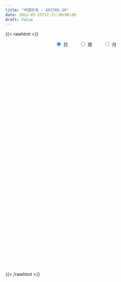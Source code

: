 ```yaml
---
title: "中国中车 - 601766.SH"
date: 2022-05-25T17:31:26+08:00
draft: false
---
```

{{< rawhtml >}}
    <div style="text-align: center">
        <label style="padding: 1rem;"><input style="margin-right: .5rem" type="radio" name="period" value="D" checked onclick="period_change(this)">日</label>
        <label style="padding: 1rem;"><input style="margin-right: .5rem" type="radio" name="period" value="W" onclick="period_change(this)">周</label>
        <label style="padding: 1rem;"><input style="margin-right: .5rem" type="radio" name="period" value="M" onclick="period_change(this)">月</label>
    </div>
    <div id="chart" style="height: 700px;"></div> 
    <script type="text/javascript">
        const D_v = [1127421.1599999999,749318.28,560970.6,626829.35,613263.01,409080.06,381228.2,915297.99,863589.41,519415.04,551406.65,476255.54,434689.54,546316.49,532341.0600000001,517528.49,773241.9399999999,524293.47,400045.47,1187556.53,1011503.52,883617.09,2251037.1400000001,1157835.8600000001,1486402.99,1181432.04,900542.9,758942.76,693517.03,641343.0,617778.97,766884.74,425343.75,602298.04,730275.45,614042.45,458177.13,428890.27,438994.99,378802.43,506034.09,633627.0699999999,448376.59,440906.65,416380.19,1030430.4300000001,973429.63,529672.25,529236.9,1545233.45,1036260.25,882678.9399999999,687825.72,541480.1899999999,666225.25,1382850.4299999999,976350.47,780866.64,665305.22,547296.84,1458061.3300000001,660126.79,859759.4300000001,699183.1899999999,838693.6,928816.76,1016233.75,954658.14,919992.99,558861.38,590931.4300000001,577974.16,1387877.3,2337458.1499999999,3680814.6499999999,2289953.77,3455481.8599999999,4031764.0600000001,2885682.0099999998,2447897.7799999998,1995127.9199999999,1992183.3400000001,1784310.3799999999,2540427.52,2740504.5099999998,2404788.1299999999,1584422.48,1319518.22,1268356.47,1107980.1499999999,941150.74,966392.58,971574.98,993972.4399999999,579466.09,796159.53,506255.87,475998.14,592238.51,799063.86,461636.45,374988.0,422319.87,355503.82,439511.37,333395.44,712074.1800000001,538466.3100000001,402401.97,509404.23,559264.85,513572.29,435937.68,404668.29,612866.54,319897.07,703776.88,606755.04,464745.24,456949.61,551418.36,540762.8,519769.14,357781.61,444592.08,392345.83,396004.2,404366.12,467826.71,1030923.8100000001,544646.0,488355.64,483100.08,466967.16,799554.95,463829.12,976099.6899999999,646084.21,551801.62,856838.0600000001,556832.64,614226.67,683838.86,717784.4300000001,560097.47,393752.26,445333.31,608870.4399999999,561979.5699999999,735194.0,645732.17,468146.62,953485.63,508185.62,437650.61,478274.9,318871.69,449518.14,528476.74,470306.52,924752.72,1358494.48,787677.4,514426.74,506839.61,528286.53,898898.9,508831.12,1015820.76,873826.9,909075.15,661388.22,474723.69,894307.8199999999,465748.44,529127.79,479184.2,627777.21,518444.54,519727.06,625517.6,500179.84,511191.61,379878.44,353399.05,449921.96,573827.77,439899.2,490961.95,504491.3,918042.53,511069.31,436976.83,307849.03,233609.24,387479.05,464630.47,631939.51,658431.58,792635.86,430803.55,502659.91,332400.56,903084.58,666167.61,510377.87,723607.4,413307.85,942506.8,446335.39,378246.45,354396.9,331789.32,238249.86,340509.36,372315.81,314283.24,537319.35,439974.92,606184.65,522909.91,425039.9,820385.6899999999,360999.29,397395.9,295834.34,265984.73,397164.46,479840.89,382148.68,672083.73,664794.41,482236.01,392424.32,425667.6,322960.45,321756.82,207528.52,326962.89,382360.54,245534.76,315623.6,240200.25,195553.2,231346.81,190839.37,305690.26,244790.41,352016.97,256561.42]
const D_histogram = [0.0,-0.0012380627,-0.001327302,-0.0056474102,-0.0117545932,-0.0161588151,-0.017370854,-0.0115203332,-0.0052441435,-0.0027323965,-0.0045690473,-0.0065419885,-0.0060058931,-0.0082511976,-0.0090017827,-0.0087556426,-0.002300058,-0.0009585044,0.0002046884,0.006772309,0.0114089667,0.0077505433,0.0182761559,0.020372013,0.0250753696,0.0243000022,0.0188314937,0.0168682397,0.0115824365,0.0088044169,0.0052476634,-0.0029622961,-0.0080739999,-0.0134335361,-0.0205003112,-0.0263564984,-0.0267536303,-0.0248853997,-0.0253590703,-0.0222529559,-0.0176406235,-0.0110477396,-0.010343259,-0.0083906204,-0.0088404357,-0.0088888575,-0.0024662007,-0.0003724517,0.0013752383,0.0127221572,0.0170748576,0.0093354849,-0.0012589305,-0.0056434457,-0.0071374541,0.0050491963,0.0127668757,0.0135292491,0.0148200031,0.0144834007,0.0217906396,0.0247769652,0.0235975617,0.0222977097,0.0201164344,0.0214844731,0.0166601744,0.0209330972,0.0146818618,0.009148468,0.0068869286,0.0042262743,0.0097416023,0.0219846819,0.0543452683,0.0617569673,0.0804434923,0.0935467548,0.1054413131,0.0876346525,0.0787489795,0.066168476,0.0562480402,0.0503012582,0.0349168226,0.0111530606,-0.0153660322,-0.0377196794,-0.051099307,-0.0631417583,-0.0639982457,-0.0595673542,-0.065320654,-0.0757303779,-0.0774913555,-0.0793061245,-0.0770496611,-0.0677168675,-0.0600272569,-0.0606537925,-0.0599398747,-0.0557338898,-0.0519853073,-0.0447723778,-0.0375786611,-0.0319647969,-0.0320298239,-0.0279197391,-0.0219827743,-0.0183527621,-0.0188698712,-0.0225543763,-0.0184069404,-0.0127169411,-0.0107966241,-0.0100387762,0.0008226142,0.0072346362,0.0156106754,0.0164467605,0.0150283406,0.0160660037,0.0179139017,0.0194937634,0.0195020226,0.0191185265,0.0165514843,0.0159035653,0.0164562331,0.0234385164,0.0238204879,0.0199911966,0.0130393645,0.0070177981,0.0120897958,0.0148871141,0.0199071965,0.0234592242,0.0213841957,0.0241385713,0.024615105,0.0229446715,0.0186874786,0.0168185913,0.009486342,0.0048361002,0.0040141696,0.0017966283,-0.0005453258,0.0022641657,0.0011301018,-0.0011424792,-0.0103886906,-0.0152011626,-0.0169477283,-0.015366105,-0.0149372092,-0.0113901995,-0.0073251491,-0.005046332,0.0023867174,0.0094643639,0.0140121278,0.0128748127,0.0094808291,0.0054668955,-0.0044812435,-0.0099589964,-0.0072195333,-0.002647714,0.0002862564,-0.0030662142,-0.0063471139,-0.0189693473,-0.0239781017,-0.0309175998,-0.03544212,-0.0260096602,-0.0159225392,-0.007832112,0.0011532701,0.0044823458,0.0015287198,-0.0001060191,0.0010863622,-0.0011196681,0.0016823818,0.0036436168,-0.0007768599,-0.003220181,-0.0113087799,-0.0148278171,-0.0171790022,-0.0141685563,-0.0117521233,-0.0066170109,-0.0076901122,-0.0119424437,-0.0217663816,-0.0338797206,-0.0371431425,-0.0352420536,-0.0365050503,-0.0517271798,-0.0498938687,-0.0424583378,-0.0318044558,-0.0253629687,-0.0103544157,-0.0003120147,0.0073683236,0.0086815204,0.0097443492,0.008019621,0.0135543139,0.0182126273,0.0213977596,0.028549204,0.0320031063,0.0379908731,0.0317646302,0.0321767605,0.0175094536,0.0100740404,0.0037091941,-0.0022976166,-0.0039308338,-0.0071954289,-0.0132095345,-0.0116671306,-0.0207589559,-0.0328013044,-0.0325852337,-0.0290901183,-0.0179130889,-0.010124395,-0.0112264313,-0.0088831742,-0.0044830647,0.0009857966,0.0055592442,0.0125099286,0.0154523269,0.0163311213,0.0164713757,0.0173801869,0.02059799,0.0231328652,0.0180341445,0.0160351334]
const D_fast = [0.0,-0.0015475783,-0.0019686431,-0.0077006039,-0.0167464352,-0.0251903608,-0.0307451132,-0.0277746758,-0.0228095219,-0.0209808741,-0.0239597867,-0.027568225,-0.0285336029,-0.0328417068,-0.0358427375,-0.0377855081,-0.031904938,-0.0308030106,-0.0295886456,-0.0213279478,-0.0138390484,-0.015559836,-0.0004651844,0.0067236759,0.0176958749,0.0229955081,0.022234873,0.0244886789,0.0220984849,0.0215215695,0.0192767319,0.0103261983,0.0031959946,-0.0055219257,-0.0177137786,-0.0301590904,-0.0372446299,-0.0415977491,-0.0484111873,-0.0508683119,-0.0506661354,-0.0468351864,-0.0487165205,-0.048861537,-0.0515214612,-0.0537920975,-0.0479859908,-0.0459853547,-0.0438938551,-0.0293663969,-0.0207449822,-0.0261504837,-0.0370596317,-0.0428550083,-0.0461333802,-0.0326844308,-0.0217750324,-0.0176303468,-0.0126345919,-0.0093503442,0.0034045547,0.0125851215,0.0173051084,0.0215796838,0.0244275171,0.0311666741,0.030507419,0.0400136161,0.0374328461,0.0341865694,0.0336467621,0.0320426764,0.039993405,0.057732655,0.1036795585,0.1265304993,0.1653278974,0.2018178486,0.2400727352,0.2441747377,0.2549763096,0.2589379251,0.2630794993,0.2697080318,0.2630528019,0.242077305,0.2117167042,0.1799331372,0.1537786828,0.125950792,0.1090947431,0.0986337961,0.0765503328,0.0472080145,0.0260741979,0.0044328978,-0.0125730541,-0.0201694773,-0.027486681,-0.0432766647,-0.0575477156,-0.0672752031,-0.0765229475,-0.0805031125,-0.0827040609,-0.0850813959,-0.093153879,-0.0960237289,-0.0955824577,-0.096540636,-0.1017752129,-0.111098312,-0.1115526112,-0.1090418472,-0.1098206863,-0.1115725324,-0.1005054884,-0.0922848074,-0.0800060993,-0.0750583241,-0.0727196589,-0.0676654949,-0.0613391214,-0.0548858189,-0.050002054,-0.0456059186,-0.0440350897,-0.0407071173,-0.0360403912,-0.0231984788,-0.0168613853,-0.0156928775,-0.0193848684,-0.0236519854,-0.0155575387,-0.0090384418,0.0009584396,0.0103752734,0.0136462939,0.0224353123,0.0290656223,0.0331313566,0.0335460333,0.0358817939,0.03092113,0.0274799133,0.027661525,0.0258931408,0.0234148553,0.0267903882,0.0259388498,0.023380649,0.0115372649,0.0029245023,-0.0030589955,-0.0053188984,-0.008624305,-0.0079248451,-0.005691082,-0.0046738479,0.0033558808,0.0127996184,0.0208504142,0.0229318023,0.0219080259,0.0192608162,0.0081923663,0.0002248643,0.0011594441,0.0050693348,0.0080748694,0.0039558452,-0.0009118329,-0.0182764032,-0.029279683,-0.043948581,-0.0573336312,-0.0544035865,-0.0482971003,-0.0421647011,-0.0328910015,-0.0284413394,-0.0310127854,-0.032674029,-0.0312100572,-0.0336960045,-0.0304733592,-0.0276012199,-0.0322159117,-0.0354642781,-0.0463800719,-0.0536060634,-0.060251999,-0.0607836922,-0.0613052901,-0.0578244304,-0.0608200597,-0.0680580021,-0.0833235354,-0.1039068046,-0.1164560121,-0.1233654366,-0.1337546959,-0.1619086204,-0.1725487764,-0.17572783,-0.1730250619,-0.172924317,-0.1605043679,-0.1505399706,-0.1410175514,-0.1375339745,-0.1340350584,-0.1337548813,-0.12483161,-0.1156201398,-0.1070855675,-0.0927968221,-0.0813421432,-0.0658566582,-0.0641417436,-0.0556854231,-0.0659753666,-0.0708922697,-0.0763298175,-0.0829110323,-0.085526958,-0.0905904103,-0.0999068995,-0.1012812783,-0.1155628425,-0.1358055172,-0.1437357549,-0.1475131691,-0.1408144118,-0.1355568167,-0.1394654608,-0.1393429972,-0.136063654,-0.1303483435,-0.1243850848,-0.1143069183,-0.1075014383,-0.1025398635,-0.0982817652,-0.0930279073,-0.0846606066,-0.0763425151,-0.0769326997,-0.0749229275]
const D_slow = [0.0,-0.0003095157,-0.0006413412,-0.0020531937,-0.004991842,-0.0090315458,-0.0133742593,-0.0162543426,-0.0175653784,-0.0182484776,-0.0193907394,-0.0210262365,-0.0225277098,-0.0245905092,-0.0268409549,-0.0290298655,-0.02960488,-0.0298445061,-0.029793334,-0.0281002568,-0.0252480151,-0.0233103793,-0.0187413403,-0.0136483371,-0.0073794947,-0.0013044941,0.0034033793,0.0076204392,0.0105160484,0.0127171526,0.0140290684,0.0132884944,0.0112699945,0.0079116104,0.0027865326,-0.003802592,-0.0104909996,-0.0167123495,-0.023052117,-0.028615356,-0.0330255119,-0.0357874468,-0.0383732615,-0.0404709166,-0.0426810255,-0.0449032399,-0.0455197901,-0.045612903,-0.0452690934,-0.0420885541,-0.0378198397,-0.0354859685,-0.0358007012,-0.0372115626,-0.0389959261,-0.037733627,-0.0345419081,-0.0311595959,-0.0274545951,-0.0238337449,-0.018386085,-0.0121918437,-0.0062924533,-0.0007180259,0.0043110827,0.009682201,0.0138472446,0.0190805189,0.0227509844,0.0250381014,0.0267598335,0.0278164021,0.0302518027,0.0357479731,0.0493342902,0.064773532,0.0848844051,0.1082710938,0.1346314221,0.1565400852,0.1762273301,0.1927694491,0.2068314591,0.2194067737,0.2281359793,0.2309242445,0.2270827364,0.2176528166,0.2048779898,0.1890925503,0.1730929888,0.1582011503,0.1418709868,0.1229383923,0.1035655534,0.0837390223,0.064476607,0.0475473902,0.0325405759,0.0173771278,0.0023921591,-0.0115413133,-0.0245376402,-0.0357307346,-0.0451253999,-0.0531165991,-0.0611240551,-0.0681039898,-0.0735996834,-0.0781878739,-0.0829053417,-0.0885439358,-0.0931456709,-0.0963249061,-0.0990240622,-0.1015337562,-0.1013281027,-0.0995194436,-0.0956167747,-0.0915050846,-0.0877479995,-0.0837314985,-0.0792530231,-0.0743795823,-0.0695040766,-0.064724445,-0.060586574,-0.0566106826,-0.0524966243,-0.0466369952,-0.0406818733,-0.0356840741,-0.032424233,-0.0306697834,-0.0276473345,-0.023925556,-0.0189487568,-0.0130839508,-0.0077379019,-0.001703259,0.0044505172,0.0101866851,0.0148585547,0.0190632026,0.0214347881,0.0226438131,0.0236473555,0.0240965126,0.0239601811,0.0245262225,0.024808748,0.0245231282,0.0219259555,0.0181256649,0.0138887328,0.0100472066,0.0063129043,0.0034653544,0.0016340671,0.0003724841,0.0009691635,0.0033352544,0.0068382864,0.0100569896,0.0124271968,0.0137939207,0.0126736098,0.0101838607,0.0083789774,0.0077170489,0.007788613,0.0070220594,0.005435281,0.0006929441,-0.0053015813,-0.0130309812,-0.0218915112,-0.0283939263,-0.0323745611,-0.0343325891,-0.0340442716,-0.0329236851,-0.0325415052,-0.0325680099,-0.0322964194,-0.0325763364,-0.032155741,-0.0312448368,-0.0314390518,-0.032244097,-0.035071292,-0.0387782463,-0.0430729968,-0.0466151359,-0.0495531667,-0.0512074195,-0.0531299475,-0.0561155584,-0.0615571538,-0.070027084,-0.0793128696,-0.088123383,-0.0972496456,-0.1101814405,-0.1226549077,-0.1332694922,-0.1412206061,-0.1475613483,-0.1501499522,-0.1502279559,-0.148385875,-0.1462154949,-0.1437794076,-0.1417745023,-0.1383859239,-0.1338327671,-0.1284833272,-0.1213460261,-0.1133452496,-0.1038475313,-0.0959063737,-0.0878621836,-0.0834848202,-0.0809663101,-0.0800390116,-0.0806134157,-0.0815961242,-0.0833949814,-0.086697365,-0.0896141477,-0.0948038866,-0.1030042127,-0.1111505212,-0.1184230508,-0.122901323,-0.1254324217,-0.1282390295,-0.1304598231,-0.1315805893,-0.1313341401,-0.1299443291,-0.1268168469,-0.1229537652,-0.1188709848,-0.1147531409,-0.1104080942,-0.1052585967,-0.0994753804,-0.0949668442,-0.0909580609]
const D_data = [['2021-05-14', 5.9721, 6.0109, 5.943, 6.0304],['2021-05-17', 5.9818, 5.9915, 5.9721, 6.108],['2021-05-18', 6.0012, 6.0012, 5.9527, 6.0498],['2021-05-19', 6.0012, 5.9332, 5.9138, 6.0206],['2021-05-20', 5.9041, 5.875, 5.8361, 5.9138],['2021-05-21', 5.8653, 5.8556, 5.8458, 5.9332],['2021-05-24', 5.8458, 5.8653, 5.8361, 5.875],['2021-05-25', 5.8556, 5.9527, 5.8264, 5.9721],['2021-05-26', 5.9332, 5.9818, 5.9235, 6.0595],['2021-05-27', 5.9721, 5.9527, 5.9332, 5.9818],['2021-05-28', 5.9527, 5.8944, 5.8847, 5.9721],['2021-05-31', 5.8847, 5.875, 5.8458, 5.8944],['2021-06-01', 5.8847, 5.8944, 5.8556, 5.9138],['2021-06-02', 5.9041, 5.8458, 5.8361, 5.9138],['2021-06-03', 5.8458, 5.8458, 5.8361, 5.9138],['2021-06-04', 5.8361, 5.8458, 5.8167, 5.8847],['2021-06-07', 5.8556, 5.9332, 5.8458, 5.9721],['2021-06-08', 5.9527, 5.8847, 5.875, 5.9527],['2021-06-09', 5.8847, 5.8847, 5.8556, 5.9138],['2021-06-10', 5.9332, 5.9721, 5.9332, 6.0401],['2021-06-11', 5.9527, 5.9818, 5.9332, 6.0109],['2021-06-15', 5.9818, 5.8847, 5.8458, 6.0109],['2021-06-16', 5.9041, 6.0886, 5.875, 6.1663],['2021-06-17', 6.0886, 6.0304, 6.0012, 6.1275],['2021-06-18', 6.0304, 6.0983, 6.0012, 6.0983],['2021-06-21', 6.0595, 6.0595, 6.0401, 6.1954],['2021-06-22', 6.0789, 6.0012, 5.9818, 6.1275],['2021-06-23', 6.0109, 6.0401, 5.9527, 6.0498],['2021-06-24', 6.0304, 5.9915, 5.9818, 6.0983],['2021-06-25', 5.9915, 6.0109, 5.9624, 6.0304],['2021-06-28', 6.0012, 5.9915, 5.9721, 6.0595],['2021-06-29', 5.9915, 5.9041, 5.8944, 6.0109],['2021-06-30', 5.8944, 5.9041, 5.875, 5.9332],['2021-07-01', 5.8847, 5.8653, 5.8556, 5.9527],['2021-07-02', 5.8458, 5.7973, 5.7876, 5.8556],['2021-07-05', 5.7973, 5.7585, 5.739, 5.8167],['2021-07-06', 5.7585, 5.7876, 5.7487, 5.7973],['2021-07-07', 5.7682, 5.7973, 5.7585, 5.8264],['2021-07-08', 5.807, 5.7487, 5.7487, 5.8167],['2021-07-09', 5.7293, 5.7779, 5.7293, 5.7876],['2021-07-12', 5.7973, 5.7973, 5.7779, 5.8167],['2021-07-13', 5.7876, 5.8361, 5.7585, 5.8847],['2021-07-14', 5.8167, 5.7682, 5.7682, 5.8264],['2021-07-15', 5.7585, 5.7779, 5.7293, 5.7876],['2021-07-16', 5.7779, 5.739, 5.739, 5.7876],['2021-07-19', 5.7487, 5.7293, 5.5545, 5.7487],['2021-07-20', 5.6711, 5.8167, 5.6225, 5.875],['2021-07-21', 5.8361, 5.7779, 5.7585, 5.8458],['2021-07-22', 5.7779, 5.7779, 5.7487, 5.8458],['2021-07-23', 5.7973, 5.9332, 5.7876, 6.0012],['2021-07-26', 5.943, 5.8944, 5.8264, 5.9721],['2021-07-27', 5.8653, 5.739, 5.7293, 5.9138],['2021-07-28', 5.7196, 5.6516, 5.6419, 5.7487],['2021-07-29', 5.6711, 5.6808, 5.6128, 5.7293],['2021-07-30', 5.6516, 5.6905, 5.5934, 5.7682],['2021-08-02', 5.6711, 5.8847, 5.6128, 5.943],['2021-08-03', 5.8458, 5.8847, 5.8361, 5.9624],['2021-08-04', 5.8653, 5.8264, 5.7973, 5.9041],['2021-08-05', 5.8167, 5.8458, 5.807, 5.9138],['2021-08-06', 5.8847, 5.8361, 5.7973, 5.8944],['2021-08-09', 5.8167, 5.9624, 5.8167, 6.0498],['2021-08-10', 5.9527, 5.9527, 5.9138, 5.9624],['2021-08-11', 5.943, 5.9235, 5.9041, 6.0206],['2021-08-12', 5.9235, 5.9332, 5.8944, 5.9527],['2021-08-13', 5.95, 5.93, 5.88, 5.95],['2021-08-16', 5.94, 5.99, 5.93, 6.07],['2021-08-17', 5.99, 5.92, 5.89, 6.09],['2021-08-18', 5.91, 6.05, 5.87, 6.06],['2021-08-19', 6.03, 5.93, 5.9, 6.04],['2021-08-20', 5.91, 5.92, 5.87, 5.93],['2021-08-23', 5.92, 5.95, 5.91, 5.96],['2021-08-24', 5.95, 5.94, 5.93, 5.99],['2021-08-25', 5.94, 6.06, 5.92, 6.09],['2021-08-26', 6.03, 6.21, 6.03, 6.39],['2021-08-27', 6.2, 6.62, 6.13, 6.8],['2021-08-30', 6.49, 6.47, 6.41, 6.59],['2021-08-31', 6.44, 6.75, 6.36, 6.75],['2021-09-01', 6.69, 6.85, 6.65, 7.13],['2021-09-02', 6.81, 7.0, 6.73, 7.06],['2021-09-03', 6.95, 6.71, 6.71, 7.03],['2021-09-06', 6.73, 6.84, 6.73, 6.97],['2021-09-07', 6.78, 6.82, 6.66, 6.92],['2021-09-08', 6.84, 6.87, 6.78, 6.97],['2021-09-09', 6.87, 6.95, 6.82, 7.04],['2021-09-10', 6.98, 6.84, 6.83, 7.12],['2021-09-13', 6.75, 6.68, 6.62, 6.81],['2021-09-14', 6.68, 6.54, 6.53, 6.74],['2021-09-15', 6.53, 6.47, 6.44, 6.58],['2021-09-16', 6.48, 6.48, 6.43, 6.62],['2021-09-17', 6.49, 6.41, 6.31, 6.51],['2021-09-22', 6.31, 6.49, 6.31, 6.52],['2021-09-23', 6.53, 6.54, 6.48, 6.59],['2021-09-24', 6.54, 6.38, 6.33, 6.57],['2021-09-27', 6.37, 6.24, 6.18, 6.41],['2021-09-28', 6.25, 6.27, 6.23, 6.32],['2021-09-29', 6.26, 6.21, 6.13, 6.26],['2021-09-30', 6.19, 6.21, 6.19, 6.28],['2021-10-08', 6.32, 6.28, 6.24, 6.34],['2021-10-11', 6.28, 6.26, 6.25, 6.35],['2021-10-12', 6.25, 6.13, 6.06, 6.26],['2021-10-13', 6.1, 6.1, 6.05, 6.13],['2021-10-14', 6.11, 6.11, 6.08, 6.16],['2021-10-15', 6.11, 6.08, 6.06, 6.13],['2021-10-18', 6.06, 6.11, 6.05, 6.12],['2021-10-19', 6.1, 6.11, 6.07, 6.13],['2021-10-20', 6.11, 6.09, 6.08, 6.11],['2021-10-21', 6.1, 6.0, 5.98, 6.1],['2021-10-22', 5.98, 6.03, 5.97, 6.09],['2021-10-25', 6.03, 6.05, 5.99, 6.05],['2021-10-26', 6.05, 6.02, 6.01, 6.11],['2021-10-27', 6.02, 5.95, 5.92, 6.02],['2021-10-28', 5.93, 5.87, 5.85, 5.95],['2021-10-29', 5.85, 5.94, 5.85, 5.94],['2021-11-01', 5.91, 5.96, 5.87, 5.98],['2021-11-02', 5.96, 5.91, 5.85, 6.01],['2021-11-03', 5.87, 5.88, 5.86, 5.93],['2021-11-04', 5.89, 6.02, 5.88, 6.03],['2021-11-05', 6.02, 6.0, 5.96, 6.08],['2021-11-08', 6.0, 6.06, 5.97, 6.08],['2021-11-09', 6.06, 5.99, 5.97, 6.07],['2021-11-10', 5.99, 5.96, 5.9, 6.01],['2021-11-11', 5.93, 5.99, 5.93, 6.0],['2021-11-12', 6.03, 6.01, 6.0, 6.08],['2021-11-15', 6.0, 6.02, 5.96, 6.03],['2021-11-16', 6.01, 6.01, 5.99, 6.06],['2021-11-17', 6.0, 6.01, 5.99, 6.04],['2021-11-18', 6.0, 5.98, 5.98, 6.05],['2021-11-19', 5.95, 6.0, 5.94, 6.01],['2021-11-22', 6.0, 6.02, 5.99, 6.04],['2021-11-23', 6.01, 6.13, 6.0, 6.14],['2021-11-24', 6.12, 6.08, 6.06, 6.12],['2021-11-25', 6.07, 6.03, 6.02, 6.08],['2021-11-26', 6.02, 5.97, 5.97, 6.02],['2021-11-29', 5.93, 5.95, 5.9, 5.96],['2021-11-30', 5.96, 6.09, 5.95, 6.09],['2021-12-01', 6.06, 6.09, 6.02, 6.09],['2021-12-02', 6.08, 6.15, 6.06, 6.19],['2021-12-03', 6.13, 6.17, 6.11, 6.19],['2021-12-06', 6.17, 6.12, 6.1, 6.19],['2021-12-07', 6.16, 6.2, 6.12, 6.23],['2021-12-08', 6.2, 6.2, 6.17, 6.23],['2021-12-09', 6.2, 6.19, 6.18, 6.22],['2021-12-10', 6.17, 6.16, 6.12, 6.19],['2021-12-13', 6.17, 6.19, 6.17, 6.28],['2021-12-14', 6.18, 6.11, 6.09, 6.18],['2021-12-15', 6.11, 6.12, 6.09, 6.17],['2021-12-16', 6.12, 6.16, 6.11, 6.18],['2021-12-17', 6.17, 6.14, 6.14, 6.24],['2021-12-20', 6.11, 6.13, 6.1, 6.19],['2021-12-21', 6.13, 6.2, 6.11, 6.24],['2021-12-22', 6.22, 6.16, 6.13, 6.22],['2021-12-23', 6.14, 6.14, 6.1, 6.16],['2021-12-24', 6.14, 6.02, 6.01, 6.16],['2021-12-27', 6.02, 6.03, 6.01, 6.05],['2021-12-28', 6.03, 6.04, 6.02, 6.06],['2021-12-29', 6.03, 6.07, 6.02, 6.08],['2021-12-30', 6.06, 6.05, 6.05, 6.08],['2021-12-31', 6.07, 6.09, 6.06, 6.11],['2022-01-04', 6.1, 6.11, 6.08, 6.14],['2022-01-05', 6.11, 6.1, 6.08, 6.14],['2022-01-06', 6.09, 6.19, 6.08, 6.2],['2022-01-07', 6.18, 6.23, 6.16, 6.28],['2022-01-10', 6.22, 6.24, 6.17, 6.29],['2022-01-11', 6.21, 6.19, 6.17, 6.27],['2022-01-12', 6.19, 6.16, 6.14, 6.21],['2022-01-13', 6.16, 6.14, 6.13, 6.2],['2022-01-14', 6.14, 6.03, 6.02, 6.14],['2022-01-17', 6.03, 6.04, 6.01, 6.06],['2022-01-18', 6.03, 6.13, 6.02, 6.2],['2022-01-19', 6.11, 6.17, 6.1, 6.2],['2022-01-20', 6.16, 6.17, 6.13, 6.22],['2022-01-21', 6.17, 6.09, 6.07, 6.18],['2022-01-24', 6.07, 6.07, 6.03, 6.12],['2022-01-25', 6.05, 5.9, 5.9, 6.06],['2022-01-26', 5.89, 5.93, 5.89, 5.94],['2022-01-27', 5.92, 5.85, 5.82, 5.92],['2022-01-28', 5.86, 5.82, 5.81, 5.89],['2022-02-07', 5.88, 5.98, 5.85, 5.99],['2022-02-08', 5.97, 6.02, 5.95, 6.03],['2022-02-09', 6.0, 6.03, 6.0, 6.06],['2022-02-10', 6.03, 6.08, 6.0, 6.1],['2022-02-11', 6.06, 6.04, 6.03, 6.11],['2022-02-14', 6.0, 5.96, 5.95, 6.05],['2022-02-15', 5.96, 5.96, 5.92, 5.99],['2022-02-16', 5.98, 5.99, 5.97, 6.04],['2022-02-17', 5.99, 5.94, 5.93, 5.99],['2022-02-18', 5.93, 6.0, 5.9, 6.02],['2022-02-21', 5.98, 6.0, 5.94, 6.0],['2022-02-22', 5.97, 5.91, 5.9, 5.97],['2022-02-23', 5.92, 5.91, 5.89, 5.94],['2022-02-24', 5.91, 5.8, 5.75, 5.93],['2022-02-25', 5.82, 5.81, 5.78, 5.85],['2022-02-28', 5.83, 5.79, 5.76, 5.83],['2022-03-01', 5.8, 5.84, 5.79, 5.84],['2022-03-02', 5.83, 5.83, 5.8, 5.84],['2022-03-03', 5.84, 5.87, 5.83, 5.88],['2022-03-04', 5.86, 5.79, 5.77, 5.86],['2022-03-07', 5.78, 5.72, 5.7, 5.81],['2022-03-08', 5.71, 5.59, 5.57, 5.73],['2022-03-09', 5.6, 5.47, 5.28, 5.62],['2022-03-10', 5.52, 5.5, 5.48, 5.55],['2022-03-11', 5.46, 5.52, 5.36, 5.53],['2022-03-14', 5.49, 5.44, 5.44, 5.54],['2022-03-15', 5.42, 5.17, 5.16, 5.43],['2022-03-16', 5.24, 5.29, 5.13, 5.32],['2022-03-17', 5.33, 5.33, 5.3, 5.39],['2022-03-18', 5.32, 5.37, 5.28, 5.38],['2022-03-21', 5.35, 5.32, 5.28, 5.36],['2022-03-22', 5.4, 5.45, 5.4, 5.54],['2022-03-23', 5.41, 5.43, 5.37, 5.44],['2022-03-24', 5.38, 5.43, 5.36, 5.44],['2022-03-25', 5.43, 5.36, 5.32, 5.43],['2022-03-28', 5.3, 5.35, 5.25, 5.36],['2022-03-29', 5.36, 5.3, 5.29, 5.36],['2022-03-30', 5.3, 5.39, 5.3, 5.39],['2022-03-31', 5.39, 5.4, 5.37, 5.41],['2022-04-01', 5.38, 5.4, 5.35, 5.41],['2022-04-06', 5.39, 5.48, 5.37, 5.52],['2022-04-07', 5.45, 5.47, 5.43, 5.52],['2022-04-08', 5.5, 5.54, 5.44, 5.56],['2022-04-11', 5.54, 5.4, 5.4, 5.55],['2022-04-12', 5.37, 5.48, 5.36, 5.49],['2022-04-13', 5.4, 5.26, 5.26, 5.4],['2022-04-14', 5.27, 5.29, 5.27, 5.33],['2022-04-15', 5.27, 5.26, 5.24, 5.31],['2022-04-18', 5.26, 5.22, 5.18, 5.27],['2022-04-19', 5.22, 5.24, 5.21, 5.26],['2022-04-20', 5.25, 5.19, 5.17, 5.27],['2022-04-21', 5.15, 5.11, 5.1, 5.19],['2022-04-22', 5.11, 5.17, 5.07, 5.18],['2022-04-25', 5.13, 4.99, 4.97, 5.18],['2022-04-26', 4.99, 4.86, 4.82, 5.06],['2022-04-27', 4.83, 4.94, 4.79, 4.96],['2022-04-28', 4.93, 4.95, 4.88, 5.01],['2022-04-29', 4.98, 5.05, 4.95, 5.06],['2022-05-05', 5.03, 5.03, 5.02, 5.07],['2022-05-06', 4.98, 4.91, 4.9, 4.98],['2022-05-09', 4.9, 4.93, 4.88, 4.94],['2022-05-10', 4.88, 4.95, 4.86, 4.97],['2022-05-11', 4.95, 4.97, 4.94, 5.03],['2022-05-12', 4.96, 4.97, 4.93, 4.98],['2022-05-13', 4.98, 5.02, 4.96, 5.03],['2022-05-16', 5.04, 4.99, 4.98, 5.07],['2022-05-17', 4.98, 4.97, 4.93, 4.99],['2022-05-18', 4.98, 4.96, 4.95, 5.0],['2022-05-19', 4.91, 4.97, 4.89, 4.97],['2022-05-20', 4.96, 5.01, 4.96, 5.02],['2022-05-23', 5.01, 5.02, 4.99, 5.02],['2022-05-24', 5.01, 4.92, 4.92, 5.02],['2022-05-25', 4.91, 4.94, 4.91, 4.95]]
const W_v = [2848871.4700000002,3489347.3100000005,2039414.21,2107229.3199999998,2702754.0800000001,1630986.6500000001,1653947.48,2033991.1499999999,2060487.6000000001,2563641.8700000001,1592481.3,1286965.01,1512077.71,2828785.3199999998,9322447.459999999,14506905.8800000008,10485170.870000001,7534952.5700000003,12214669.1899999995,10328792.0999999996,8829577.0700000003,5260633.1699999999,6594696.7199999997,9359969.8499999996,7089278.8200000003,8478942.879999999,8699736.459999999,7817615.5700000003,7180425.9799999995,7531257.9199999999,1885320.3400000001,1317680.29,3435905.6800000002,3038963.1899999995,2663856.4799999995,3127143.8500000001,2472506.2399999998,1687970.79,2082670.96,2104239.6299999999,1755320.0900000001,789620.13,1311697.6500000001,1155965.2,1541495.8999999999,1703293.46,1591725.3100000001,1441199.75,2013855.74,1377305.3800000001,1309649.5899999999,1075848.76,981594.05,3079761.4700000002,2984580.1799999997,3116091.7999999998,2791388.6200000001,1706799.4299999999,1302233.4100000001,912032.6900000001,1027264.9299999999,2213224.73,1176323.27,2007825.6100000001,1776083.3,2277205.6299999999,3176580.9100000001,1632867.5999999999,2054225.1099999999,2636457.98,1632731.28,2951744.7800000003,4588546.8899999997,2728488.7299999995,2376836.3200000003,1681588.4199999999,2533137.3000000003,1610910.3599999999,3009855.6399999997,1709259.4200000002,2901057.0699999998,3702195.0100000002,8348693.2400000002,8418603.5099999998,5304211.7599999998,5677138.1699999999,5058041.1100000003,5994442.7400000002,5459412.8999999994,4608949.6200000001,4430573.4199999999,1324969.6699999999,3057226.73,2311141.9499999997,2126604.54,1992110.0599999998,1027374.24,2158537.0899999999,2082760.2799999998,1580152.1300000001,2386927.3300000001,1541713.7699999998,1389829.1899999999,1952715.1699999999,1788569.3499999996,1973228.1700000002,1381817.2000000002,1420770.3500000001,1618192.7599999998,2585798.4399999999,1722881.73,2332533.1699999999,1576386.6600000001,227825.42,939093.21,1055728.6100000001,1154918.3100000001,1291200.23,1544388.8799999999,1841174.75,1473161.7799999998,1833956.95,1124967.03,1520307.48,2379075.1899999999,1669681.2599999998,2927387.2399999998,2797136.6299999999,3551922.3700000001,2666612.9900000002,4475677.6699999999,2666535.8599999999,3557972.1299999999,6248439.3799999999,5435851.1600000001,4911425.6799999997,3370520.6299999999,3652238.2800000003,3222729.4800000004,1843989.9399999999,1650588.73,1592808.0500000003,953958.8800000001,932019.45,1545319.6399999999,1439905.0800000001,1604417.01,2119450.2000000002,2824763.9199999999,2849645.1799999997,1771213.97,3825203.1699999999,9366230.4400000013,4901283.0899999999,3654687.1100000003,2567173.6699999999,3815509.29,4692950.6499999994,3223816.8999999999,1882661.0499999998,2099376.0,2045182.0600000001,1993274.4700000002,1722458.8100000001,645262.46,280436.1,1295050.6600000001,1488693.6799999999,1286703.46,1843512.55,3179930.4699999997,1701144.7999999998,2321441.1699999999,3417968.6400000001,1657583.73,2124268.7000000002,1806851.6599999997,1670611.0700000001,15929558.3300000001,31362809.9099999964,21991008.4499999993,12789008.6099999994,7593647.1400000006,3856377.6100000003,4802223.4900000002,16074986.8499999996,8318033.0999999996,6160176.2400000002,4612724.0,3908019.5300000003,3831532.3999999999,2896078.7400000002,2591355.52,2869223.1899999995,2638415.8500000001,1060813.6499999999,4771814.0200000005,2959461.3000000003,3230937.29,2507131.1200000001,3896640.9300000002,5778893.0800000001,4175777.7300000004,3142580.9500000002,2318907.27,2445324.5899999999,4608002.6600000001,3814470.3500000001,4352669.5999999996,4515824.3399999999,4378563.0199999996,8575055.6899999995,15110779.4799999986,11052553.6699999999,7685065.4499999993,2879118.2999999998,2875853.9299999997,475998.14,2650246.6900000004,2378951.1200000001,2420581.02,2647963.8200000003,2533645.1499999999,1995089.8399999999,3014852.2400000002,3352535.1299999999,3263537.8500000001,2725837.9099999997,3364537.9899999998,2192500.96,3282030.46,3236129.1800000002,3968942.1499999994,2843091.9400000004,2791646.25,2268218.8300000001,2864464.29,1830544.6200000001,3016470.4099999997,3135638.02,2534793.3900000001,1597147.5899999999,1583478.9199999999,2526730.6899999999,1820973.0999999999,2637206.0700000003,644717.27,1478010.3100000001,1163629.8900000001,853368.8]
const W_histogram = [0.0,-0.0005679772,-0.0077150137,-0.0094930348,-0.0165085105,-0.0118381414,-0.0105081096,-0.0095752867,-0.0112414657,-0.0097777574,-0.011046285,-0.0168457356,-0.0112112734,-0.003900356,0.0452876541,0.1122342706,0.1232966942,0.107175789,0.1506373103,0.1673084384,0.1508461135,0.1240017663,0.1277487859,0.1438069065,0.1768523984,0.1545730546,0.1297736471,0.1131036874,0.0435350462,-0.0718897629,-0.1570326023,-0.1882074428,-0.2107558935,-0.1908418315,-0.1942531042,-0.1884394304,-0.188914565,-0.1957732431,-0.1913214975,-0.1964066229,-0.1759949392,-0.1553641132,-0.1318388842,-0.1138203916,-0.0958669872,-0.1030553733,-0.1184279283,-0.1262459529,-0.1831827094,-0.2001890343,-0.2146048106,-0.1965661857,-0.1728189839,-0.1106706607,-0.0523159156,0.0285393943,0.0469907014,0.0649103356,0.079628894,0.0819174773,0.0909078314,0.1235419485,0.1417785914,0.1284033213,0.1133832691,0.0949001123,0.117603642,0.1131822805,0.1148162214,0.1122017551,0.1150893263,0.1346240926,0.159713856,0.148136829,0.1310075912,0.1240228704,0.1045389313,0.0827391097,0.0432749898,0.0172050984,0.013283162,0.0127609041,0.0469211822,0.0435181322,0.0426879296,0.0410489288,0.0288376853,0.0360184743,0.0282705619,0.0310291761,-0.0136916,-0.043184941,-0.0857593614,-0.1216737836,-0.150066827,-0.1529868537,-0.1489032861,-0.127873007,-0.0988123637,-0.0796225633,-0.0573928191,-0.0561816656,-0.0556546999,-0.035922759,-0.040027043,-0.0617261675,-0.0663973151,-0.0606759217,-0.0516208927,-0.0263276755,0.0036399244,0.0265086309,0.0200944096,0.0149534135,0.0162895146,0.012509677,0.0105238986,0.0085429413,0.0078491519,-0.013162178,-0.017984108,-0.0141774946,-0.0129794856,-0.0043939914,0.0108004737,0.0172354946,0.0365277506,0.0410414082,0.0329306326,0.0172636134,-0.0265317004,-0.0457149504,-0.039306298,-0.0364338723,-0.0146962485,-0.0112454386,-0.0127619154,0.0050657379,0.0080980271,0.003485494,0.00700852,0.0003244593,-0.0003268718,0.0022379978,-0.001783058,-0.0072985005,-0.0164697895,-0.0165332684,-0.0229342037,-0.0268759817,-0.0296147852,-0.0096330752,0.02416378,0.0297506602,0.0317947666,0.0326512444,0.0392874417,0.0522231327,0.057901426,0.0573632258,0.0472420732,0.0334008808,0.0315089433,0.0179248138,0.0094578519,0.00957916,0.0119536987,0.0131126712,0.0041208752,0.0109203704,0.0123603132,0.0177784761,0.02597821,0.0304800749,0.0212033941,0.0111696994,0.0054952673,-0.000882495,0.0322979313,0.1299794496,0.1492681382,0.1348033539,0.1008716334,0.085413646,0.1156098962,0.1279599734,0.1164109982,0.1032414554,0.0640926579,0.0322647369,0.0078583966,-0.0118791753,-0.0251461954,-0.0385570573,-0.0556131605,-0.0602953327,-0.0518866416,-0.0547981234,-0.0521403409,-0.0515900024,-0.0404910936,-0.0245145257,-0.0192748016,-0.0290492563,-0.0352623148,-0.0400815349,-0.0288072412,-0.0358531418,-0.0291503121,-0.0174143517,-0.0097299054,0.0403450167,0.0753437283,0.1014392558,0.084617377,0.0671117356,0.0410077654,0.026105717,0.0017157366,-0.0177737936,-0.0356823396,-0.0420071829,-0.0438351675,-0.0439252261,-0.0440975042,-0.029533715,-0.0198314983,-0.0142780039,-0.0179651955,-0.015084679,-0.0037370342,-0.009366708,-0.0087283781,-0.0252347827,-0.0202937111,-0.0187151352,-0.0288568521,-0.0348982025,-0.0539277008,-0.0723193291,-0.08024773,-0.0778285788,-0.0624914448,-0.0665225555,-0.0702050149,-0.0752304242,-0.0819390162,-0.0732097474,-0.0627531892,-0.055448182]
const W_fast = [0.0,-0.0007099715,-0.0097857615,-0.0139370412,-0.0250796446,-0.0233688108,-0.0246658064,-0.0261268052,-0.0306033506,-0.0315840816,-0.0356141805,-0.045625065,-0.0427934211,-0.0364575927,0.0240523309,0.1190575151,0.1609441122,0.1716171543,0.2527380032,0.3112362409,0.3324854443,0.3366415388,0.3723257548,0.424335602,0.5015941935,0.5179581133,0.5256021176,0.5372080797,0.4785232002,0.3451259503,0.2207249603,0.1424982592,0.0672608351,0.0394644392,-0.0125101096,-0.0538062933,-0.1015100692,-0.1573120581,-0.2006906869,-0.254877468,-0.2784645191,-0.2966747214,-0.3061092134,-0.3165458188,-0.3225591612,-0.3555113906,-0.4004909277,-0.4398704405,-0.5426028743,-0.6096564578,-0.6777234367,-0.7088263583,-0.7282839025,-0.6938032444,-0.6485274782,-0.5605373198,-0.5303383373,-0.4961911192,-0.4615653374,-0.4387973848,-0.4070800728,-0.3435604685,-0.2898791778,-0.2711536176,-0.2578278525,-0.2525859812,-0.200481541,-0.1766073324,-0.1462693361,-0.1208333636,-0.0891734609,-0.0359826714,0.029035556,0.0544927363,0.0701153962,0.0941363931,0.1007871867,0.0996721426,0.0710267702,0.0492581534,0.0486570074,0.0513249756,0.0972155493,0.1046920323,0.1145338122,0.1231570435,0.1181552214,0.1343406289,0.133660357,0.1441762652,0.0960325891,0.0557430129,-0.0082712479,-0.074604116,-0.1405138661,-0.1816806063,-0.2148228602,-0.2257608328,-0.2214032805,-0.2221191209,-0.2142375814,-0.2270718444,-0.2404585537,-0.2297073025,-0.2438183472,-0.2809490137,-0.3022194901,-0.3116670771,-0.3155172712,-0.2968059729,-0.2659283919,-0.2364325277,-0.2378231465,-0.2392257893,-0.2338173095,-0.2344697278,-0.2338245316,-0.2336697536,-0.2324012551,-0.2567031294,-0.2660210865,-0.2657588467,-0.267805709,-0.2603187127,-0.2424241292,-0.2316802346,-0.203256041,-0.1884820314,-0.1883601488,-0.1997112647,-0.2501395035,-0.2807514912,-0.2841694132,-0.2904054557,-0.272341894,-0.2717024438,-0.2764093993,-0.2573153116,-0.2522585156,-0.2559996753,-0.2507245192,-0.257327465,-0.2580605142,-0.2549361451,-0.2594029654,-0.266743033,-0.2800317693,-0.2842285654,-0.2963630516,-0.3070238251,-0.3171663248,-0.2995928836,-0.2597550834,-0.2467305381,-0.2367377401,-0.2277184512,-0.2112603935,-0.1852689193,-0.1651152695,-0.1513126633,-0.1496232976,-0.1551142698,-0.1491289714,-0.1582318975,-0.1643343964,-0.1618182983,-0.156455335,-0.1520181946,-0.1599797718,-0.150450184,-0.1459201629,-0.136057381,-0.1213630945,-0.1092412109,-0.1132170433,-0.1204583131,-0.1247589284,-0.1313573144,-0.0901024053,0.0400739754,0.0966796985,0.1159157528,0.1072019406,0.1130973647,0.1721960889,0.2165361595,0.2340899338,0.2467307549,0.2236051218,0.1998433851,0.177401644,0.1546942782,0.1351407092,0.112090583,0.0811311897,0.0613751843,0.056812215,0.0402012024,0.0298238996,0.0174767376,0.0184528729,0.0283008094,0.0287218331,0.0116850644,-0.0033435728,-0.0181831766,-0.0141106933,-0.0301198793,-0.0307046276,-0.0233222552,-0.0180702852,0.0420908911,0.0959255347,0.1473808762,0.1517133417,0.1509856341,0.1351336053,0.1267579861,0.1027969399,0.0788639613,0.0520348304,0.0352081913,0.022421415,0.0113500498,0.0001533956,0.0073337561,0.0120780982,0.0140620917,0.0058836012,0.0049929479,0.0154063341,0.0074349834,0.0058912187,-0.0169238815,-0.0170562377,-0.0201564456,-0.0375123756,-0.0522782765,-0.0847897001,-0.1212611606,-0.149251494,-0.1662894875,-0.1665752147,-0.1872369644,-0.2084706775,-0.2323036928,-0.2594970388,-0.2690702069,-0.2743019459,-0.2808589843]
const W_slow = [0.0,-0.0001419943,-0.0020707477,-0.0044440064,-0.0085711341,-0.0115306694,-0.0141576968,-0.0165515185,-0.0193618849,-0.0218063242,-0.0245678955,-0.0287793294,-0.0315821477,-0.0325572367,-0.0212353232,0.0068232445,0.037647418,0.0644413653,0.1021006929,0.1439278025,0.1816393308,0.2126397724,0.2445769689,0.2805286955,0.3247417951,0.3633850587,0.3958284705,0.4241043924,0.4349881539,0.4170157132,0.3777575626,0.3307057019,0.2780167286,0.2303062707,0.1817429946,0.1346331371,0.0874044958,0.038461185,-0.0093691894,-0.0584708451,-0.1024695799,-0.1413106082,-0.1742703292,-0.2027254272,-0.226692174,-0.2524560173,-0.2820629994,-0.3136244876,-0.3594201649,-0.4094674235,-0.4631186262,-0.5122601726,-0.5554649186,-0.5831325837,-0.5962115626,-0.5890767141,-0.5773290387,-0.5611014548,-0.5411942313,-0.520714862,-0.4979879042,-0.467102417,-0.4316577692,-0.3995569389,-0.3712111216,-0.3474860935,-0.318085183,-0.2897896129,-0.2610855575,-0.2330351187,-0.2042627872,-0.170606764,-0.1306783,-0.0936440928,-0.060892195,-0.0298864774,-0.0037517445,0.0169330329,0.0277517803,0.032053055,0.0353738455,0.0385640715,0.050294367,0.0611739001,0.0718458825,0.0821081147,0.089317536,0.0983221546,0.1053897951,0.1131470891,0.1097241891,0.0989279539,0.0774881135,0.0470696676,0.0095529609,-0.0286937526,-0.0659195741,-0.0978878258,-0.1225909168,-0.1424965576,-0.1568447624,-0.1708901788,-0.1848038538,-0.1937845435,-0.2037913043,-0.2192228461,-0.2358221749,-0.2509911554,-0.2638963785,-0.2704782974,-0.2695683163,-0.2629411586,-0.2579175562,-0.2541792028,-0.2501068241,-0.2469794049,-0.2443484302,-0.2422126949,-0.2402504069,-0.2435409514,-0.2480369784,-0.2515813521,-0.2548262235,-0.2559247213,-0.2532246029,-0.2489157292,-0.2397837916,-0.2295234396,-0.2212907814,-0.2169748781,-0.2236078031,-0.2350365408,-0.2448631152,-0.2539715833,-0.2576456455,-0.2604570051,-0.263647484,-0.2623810495,-0.2603565427,-0.2594851692,-0.2577330392,-0.2576519244,-0.2577336423,-0.2571741429,-0.2576199074,-0.2594445325,-0.2635619799,-0.267695297,-0.2734288479,-0.2801478433,-0.2875515396,-0.2899598084,-0.2839188634,-0.2764811984,-0.2685325067,-0.2603696956,-0.2505478352,-0.237492052,-0.2230166955,-0.208675889,-0.1968653707,-0.1885151505,-0.1806379147,-0.1761567113,-0.1737922483,-0.1713974583,-0.1684090336,-0.1651308658,-0.164100647,-0.1613705544,-0.1582804761,-0.1538358571,-0.1473413046,-0.1397212858,-0.1344204373,-0.1316280125,-0.1302541957,-0.1304748194,-0.1224003366,-0.0899054742,-0.0525884397,-0.0188876012,0.0063303072,0.0276837187,0.0565861927,0.0885761861,0.1176789356,0.1434892995,0.159512464,0.1675786482,0.1695432473,0.1665734535,0.1602869047,0.1506476403,0.1367443502,0.121670517,0.1086988566,0.0949993258,0.0819642405,0.0690667399,0.0589439665,0.0528153351,0.0479966347,0.0407343206,0.031918742,0.0218983582,0.0146965479,0.0057332625,-0.0015543155,-0.0059079035,-0.0083403798,0.0017458744,0.0205818064,0.0459416204,0.0670959646,0.0838738985,0.0941258399,0.1006522691,0.1010812033,0.0966377549,0.08771717,0.0772153743,0.0662565824,0.0552752759,0.0442508998,0.0368674711,0.0319095965,0.0283400955,0.0238487967,0.0200776269,0.0191433684,0.0168016914,0.0146195968,0.0083109012,0.0032374734,-0.0014413104,-0.0086555234,-0.0173800741,-0.0308619993,-0.0489418315,-0.069003764,-0.0884609087,-0.1040837699,-0.1207144088,-0.1382656625,-0.1570732686,-0.1775580226,-0.1958604595,-0.2115487568,-0.2254108023]
const W_data = [['2017-07-14', 8.9588, 9.1013, 8.8787, 9.1191],['2017-07-21', 9.1369, 9.0924, 8.8431, 9.2082],['2017-07-28', 9.039, 8.9855, 8.941, 9.1191],['2017-08-04', 8.9855, 9.0212, 8.9321, 9.0835],['2017-08-11', 9.0212, 8.9203, 8.9112, 9.1904],['2017-08-18', 8.9839, 9.0476, 8.9385, 9.1112],['2017-08-25', 9.0567, 9.0112, 8.9112, 9.093],['2017-09-01', 8.9748, 9.0021, 8.9657, 9.1385],['2017-09-08', 9.0112, 8.9566, 8.9385, 9.1203],['2017-09-15', 8.9839, 8.9839, 8.9294, 9.1749],['2017-09-22', 8.9657, 8.9385, 8.9203, 9.0294],['2017-09-29', 8.9476, 8.8475, 8.8293, 8.9566],['2017-10-13', 8.9476, 8.9748, 8.8839, 9.0385],['2017-10-20', 8.993, 9.0203, 8.9385, 9.2294],['2017-10-27', 9.0385, 9.7114, 9.0203, 10.1569],['2017-11-03', 9.7477, 10.3115, 9.7386, 10.6025],['2017-11-10', 10.2206, 9.9205, 9.8932, 10.6025],['2017-11-17', 9.8841, 9.6659, 9.3022, 10.0296],['2017-11-24', 9.6023, 10.6025, 9.4568, 10.8753],['2017-12-01', 10.6207, 10.5752, 10.0023, 11.0026],['2017-12-08', 10.457, 10.3115, 10.2751, 10.8571],['2017-12-15', 10.3297, 10.2024, 9.9569, 10.457],['2017-12-22', 10.1842, 10.657, 10.0478, 10.7934],['2017-12-29', 10.657, 11.0117, 10.4024, 11.2117],['2018-01-05', 11.2481, 11.53, 11.2117, 11.6846],['2018-01-12', 11.5118, 11.048, 10.9298, 11.5118],['2018-01-19', 10.9844, 11.0571, 10.6752, 11.3208],['2018-01-26', 10.9935, 11.2026, 10.848, 11.3936],['2018-02-02', 11.2026, 10.4297, 10.1478, 11.2481],['2018-02-09', 10.1933, 9.4022, 8.9203, 10.457],['2018-02-14', 9.2476, 9.2022, 9.1112, 9.484],['2018-02-23', 9.2749, 9.4749, 9.2385, 9.5204],['2018-03-02', 9.4931, 9.3204, 9.2931, 9.7023],['2018-03-09', 9.3113, 9.7205, 9.3113, 9.7659],['2018-03-16', 9.7659, 9.3476, 9.3295, 9.7932],['2018-03-23', 9.3476, 9.3386, 9.0112, 9.4477],['2018-03-30', 9.2749, 9.1385, 9.0749, 9.384],['2018-04-04', 9.1203, 8.893, 8.893, 9.1749],['2018-04-13', 8.8657, 8.8748, 8.7475, 9.1112],['2018-04-20', 8.8384, 8.5929, 8.4656, 8.8657],['2018-04-27', 8.5656, 8.793, 8.5293, 8.8384],['2018-05-04', 8.8657, 8.7566, 8.6384, 8.893],['2018-05-11', 8.793, 8.7748, 8.7475, 8.9112],['2018-05-18', 8.8021, 8.6929, 8.5929, 8.8203],['2018-05-25', 8.7293, 8.6748, 8.602, 8.8657],['2018-06-01', 8.6748, 8.2747, 8.2292, 8.6748],['2018-06-08', 8.2747, 7.9837, 7.92, 8.3201],['2018-06-15', 7.9837, 7.8746, 7.7655, 7.9928],['2018-06-22', 7.7473, 6.9107, 6.6925, 7.8018],['2018-06-29', 6.9289, 7.0016, 6.7379, 7.0744],['2018-07-06', 6.9925, 6.7198, 6.5561, 7.0016],['2018-07-13', 6.7107, 6.9016, 6.6925, 6.9289],['2018-07-20', 6.9361, 6.8619, 6.7228, 6.9361],['2018-07-27', 6.8527, 7.3812, 6.8248, 7.7058],['2018-08-03', 7.511, 7.511, 7.3441, 8.123],['2018-08-10', 7.4276, 8.0767, 7.4276, 8.1416],['2018-08-17', 7.9932, 7.511, 7.4739, 8.3178],['2018-08-24', 7.511, 7.5667, 7.3348, 7.7521],['2018-08-31', 7.6223, 7.5945, 7.4554, 7.7428],['2018-09-07', 7.5203, 7.4739, 7.4368, 7.6408],['2018-09-14', 7.4739, 7.5852, 7.3441, 7.613],['2018-09-21', 7.5481, 8.0118, 7.4368, 8.0859],['2018-09-28', 7.9747, 8.0118, 7.8912, 8.0952],['2018-10-12', 7.8912, 7.6779, 7.4276, 8.0952],['2018-10-19', 7.6501, 7.6223, 7.3719, 7.7892],['2018-10-26', 7.6316, 7.5203, 7.4739, 7.9654],['2018-11-02', 7.6408, 8.0859, 7.4832, 8.2343],['2018-11-09', 8.0859, 7.8448, 7.8356, 8.1694],['2018-11-16', 7.8356, 7.9654, 7.7892, 8.123],['2018-11-23', 7.9932, 7.9654, 7.8727, 8.225],['2018-11-30', 8.0396, 8.0952, 7.8541, 8.1509],['2018-12-07', 8.2529, 8.4383, 8.0674, 8.5125],['2018-12-14', 8.4198, 8.7258, 8.3549, 8.9483],['2018-12-21', 8.7443, 8.4105, 8.3549, 8.837],['2018-12-28', 8.4105, 8.3641, 8.1694, 8.6794],['2019-01-04', 8.327, 8.5218, 8.0674, 8.531],['2019-01-11', 8.633, 8.3827, 8.2992, 8.7814],['2019-01-18', 8.3456, 8.3178, 8.2621, 8.4383],['2019-01-25', 8.2807, 7.9839, 7.7707, 8.3919],['2019-02-01', 8.0303, 8.0025, 7.8634, 8.1601],['2019-02-15', 7.9376, 8.2158, 7.9376, 8.3178],['2019-02-22', 8.2621, 8.2621, 8.1045, 8.4198],['2019-03-01', 8.2621, 8.8185, 8.2621, 9.31],['2019-03-08', 8.8556, 8.4754, 8.4476, 9.1152],['2019-03-15', 8.4661, 8.5403, 8.4383, 8.7629],['2019-03-22', 8.5403, 8.5681, 8.5032, 8.8278],['2019-03-29', 8.4939, 8.4383, 8.1694, 8.531],['2019-04-04', 8.4476, 8.7072, 8.4105, 8.7629],['2019-04-12', 8.7165, 8.5589, 8.4847, 8.8556],['2019-04-19', 8.6701, 8.7165, 8.4939, 8.7536],['2019-04-26', 8.7814, 8.0303, 8.021, 8.8],['2019-04-30', 8.0489, 8.0118, 7.8819, 8.0767],['2019-05-10', 7.8819, 7.613, 7.4183, 7.9005],['2019-05-17', 7.5481, 7.409, 7.3905, 7.5945],['2019-05-24', 7.3997, 7.2236, 7.205, 7.4832],['2019-05-31', 7.2421, 7.3348, 7.1957, 7.4739],['2019-06-06', 7.3441, 7.2977, 7.2885, 7.4183],['2019-06-14', 7.3627, 7.4554, 7.3256, 7.6408],['2019-06-21', 7.4554, 7.5852, 7.4368, 7.6223],['2019-06-28', 7.5667, 7.5018, 7.4554, 7.6038],['2019-07-05', 7.5667, 7.5759, 7.511, 7.7243],['2019-07-12', 7.5296, 7.307, 7.2792, 7.5481],['2019-07-19', 7.2792, 7.2328, 7.1679, 7.3627],['2019-07-26', 7.2328, 7.4647, 7.1401, 7.4925],['2019-08-02', 7.4461, 7.1494, 7.1216, 7.4554],['2019-08-09', 7.1216, 6.7877, 6.7228, 7.1401],['2019-08-16', 6.8063, 6.8456, 6.7785, 6.9732],['2019-08-23', 6.8929, 6.8929, 6.8645, 7.0539],['2019-08-30', 6.7888, 6.8929, 6.7699, 7.0255],['2019-09-06', 6.8929, 7.1202, 6.8929, 7.2338],['2019-09-12', 7.1675, 7.2811, 7.1391, 7.319],['2019-09-20', 7.2811, 7.3096, 7.0728, 7.4042],['2019-09-27', 7.3096, 6.9687, 6.9498, 7.319],['2019-09-30', 6.9592, 6.9308, 6.9214, 6.9876],['2019-10-11', 6.8929, 6.9782, 6.8456, 6.9971],['2019-10-18', 7.016, 6.8835, 6.8835, 7.0823],['2019-10-25', 6.8929, 6.8645, 6.7888, 6.9308],['2019-11-01', 6.8551, 6.8267, 6.7604, 6.9119],['2019-11-08', 6.8456, 6.8077, 6.7983, 6.9214],['2019-11-15', 6.7983, 6.4574, 6.4479, 6.7983],['2019-11-22', 6.4574, 6.5426, 6.3627, 6.6373],['2019-11-29', 6.5521, 6.5994, 6.5426, 6.7225],['2019-12-06', 6.6089, 6.5332, 6.4479, 6.6657],['2019-12-13', 6.5426, 6.6089, 6.4953, 6.6089],['2019-12-20', 6.6278, 6.7225, 6.5994, 6.8361],['2019-12-27', 6.732, 6.6468, 6.59, 6.7415],['2020-01-03', 6.6278, 6.8645, 6.6184, 6.9403],['2020-01-10', 6.8077, 6.7415, 6.7225, 6.8645],['2020-01-17', 6.7415, 6.571, 6.5521, 6.8551],['2020-01-23', 6.571, 6.4006, 6.3722, 6.6657],['2020-02-07', 5.7567, 5.8514, 5.5958, 5.8798],['2020-02-14', 5.823, 5.9272, 5.7946, 5.9935],['2020-02-21', 5.9272, 6.1449, 5.9177, 6.2018],['2020-02-28', 6.126, 6.0597, 5.8609, 6.5142],['2020-03-06', 6.126, 6.3059, 6.0976, 6.4858],['2020-03-13', 6.1639, 6.0976, 5.8798, 6.5142],['2020-03-20', 6.1639, 5.9935, 5.7852, 6.287],['2020-03-27', 5.8798, 6.2396, 5.823, 6.3722],['2020-04-03', 6.1828, 6.0787, 6.0692, 6.3438],['2020-04-10', 6.1449, 5.9461, 5.9177, 6.1828],['2020-04-17', 5.9177, 6.0124, 5.8893, 6.0881],['2020-04-24', 6.0503, 5.842, 5.823, 6.0692],['2020-04-30', 5.8704, 5.8609, 5.6905, 5.8893],['2020-05-08', 5.842, 5.8704, 5.823, 5.9082],['2020-05-15', 5.8988, 5.7473, 5.7378, 5.9366],['2020-05-22', 5.7567, 5.6621, 5.6621, 5.8041],['2020-05-29', 5.6999, 5.5295, 5.5106, 5.6999],['2020-06-05', 5.5484, 5.5674, 5.5295, 5.6621],['2020-06-12', 5.5674, 5.4159, 5.3496, 5.5958],['2020-06-19', 5.3685, 5.3591, 5.2739, 5.378],['2020-06-24', 5.4443, 5.2928, 5.2833, 5.5106],['2020-07-03', 5.2928, 5.5674, 5.2455, 5.6242],['2020-07-10', 5.5863, 5.8514, 5.5863, 6.1355],['2020-07-17', 5.842, 5.5863, 5.5579, 5.984],['2020-07-24', 5.5958, 5.5484, 5.5295, 5.842],['2020-07-31', 5.5863, 5.5295, 5.4348, 5.6053],['2020-08-07', 5.5674, 5.6147, 5.52, 5.7189],['2020-08-14', 5.6431, 5.7487, 5.6053, 5.8798],['2020-08-21', 5.7293, 5.7196, 5.6808, 5.8653],['2020-08-28', 5.7293, 5.6711, 5.5642, 5.739],['2020-09-04', 5.6905, 5.5351, 5.506, 5.7585],['2020-09-11', 5.5254, 5.4283, 5.4089, 5.5739],['2020-09-18', 5.438, 5.5351, 5.4186, 5.5351],['2020-09-25', 5.5254, 5.3409, 5.3312, 5.5642],['2020-09-30', 5.3409, 5.3312, 5.3215, 5.3797],['2020-10-09', 5.3894, 5.3992, 5.37, 5.4089],['2020-10-16', 5.3992, 5.4186, 5.3797, 5.4963],['2020-10-23', 5.4283, 5.3992, 5.3506, 5.4866],['2020-10-30', 5.3894, 5.2341, 5.2244, 5.4186],['2020-11-06', 5.2438, 5.4089, 5.1467, 5.4671],['2020-11-13', 5.4089, 5.3506, 5.3409, 5.5837],['2020-11-20', 5.37, 5.4089, 5.37, 5.438],['2020-11-27', 5.3992, 5.4768, 5.3797, 5.5545],['2020-12-04', 5.4768, 5.4671, 5.438, 5.5934],['2020-12-11', 5.4671, 5.2826, 5.2535, 5.4768],['2020-12-18', 5.2923, 5.2147, 5.1661, 5.3312],['2020-12-25', 5.2341, 5.2147, 5.1467, 5.2535],['2020-12-31', 5.1758, 5.1564, 5.1078, 5.2049],['2021-01-08', 5.1175, 5.7196, 5.0884, 6.176],['2021-01-15', 5.7293, 6.9334, 5.6419, 7.5744],['2021-01-22', 6.7587, 6.3702, 6.3411, 7.2248],['2021-01-29', 6.4285, 6.0692, 5.9721, 6.7295],['2021-02-05', 6.0206, 5.7876, 5.7293, 6.2343],['2021-02-10', 5.7779, 5.9624, 5.6905, 6.0304],['2021-02-19', 6.2343, 6.6615, 6.0304, 6.6615],['2021-02-26', 6.8072, 6.6615, 6.4965, 7.2053],['2021-03-05', 6.7101, 6.477, 6.4091, 6.9432],['2021-03-12', 6.5062, 6.4965, 6.1177, 6.6227],['2021-03-19', 6.4479, 6.1177, 6.1177, 6.5644],['2021-03-26', 6.1177, 6.0789, 5.9332, 6.2634],['2021-04-02', 6.0789, 6.0595, 6.0304, 6.2925],['2021-04-09', 6.0498, 6.0206, 6.0012, 6.1954],['2021-04-16', 6.0692, 6.0206, 5.8944, 6.108],['2021-04-23', 6.0401, 5.943, 5.8944, 6.1275],['2021-04-30', 5.9332, 5.7973, 5.7779, 5.943],['2021-05-07', 5.8167, 5.8653, 5.7876, 5.8944],['2021-05-14', 5.8556, 6.0109, 5.7293, 6.1177],['2021-05-21', 5.9818, 5.8556, 5.8361, 6.108],['2021-05-28', 5.8458, 5.8944, 5.8264, 6.0595],['2021-06-04', 5.8847, 5.8458, 5.8167, 5.9138],['2021-06-11', 5.8556, 5.9818, 5.8458, 6.0401],['2021-06-18', 5.9818, 6.0983, 5.8458, 6.1663],['2021-06-25', 6.0595, 6.0109, 5.9527, 6.1954],['2021-07-02', 6.0012, 5.7973, 5.7876, 6.0595],['2021-07-09', 5.7973, 5.7779, 5.7293, 5.8264],['2021-07-16', 5.7973, 5.739, 5.7293, 5.8847],['2021-07-23', 5.7487, 5.9332, 5.5545, 6.0012],['2021-07-30', 5.943, 5.6905, 5.5934, 5.9721],['2021-08-06', 5.6711, 5.8361, 5.6128, 5.9624],['2021-08-13', 5.8167, 5.93, 5.8167, 6.0498],['2021-08-20', 5.94, 5.92, 5.87, 6.09],['2021-08-27', 5.92, 6.62, 5.91, 6.8],['2021-09-03', 6.49, 6.71, 6.36, 7.13],['2021-09-10', 6.73, 6.84, 6.66, 7.12],['2021-09-17', 6.75, 6.41, 6.31, 6.81],['2021-09-24', 6.31, 6.38, 6.31, 6.59],['2021-09-30', 6.37, 6.21, 6.13, 6.41],['2021-10-08', 6.32, 6.28, 6.24, 6.34],['2021-10-15', 6.28, 6.08, 6.05, 6.35],['2021-10-22', 6.06, 6.03, 5.97, 6.13],['2021-10-29', 6.03, 5.94, 5.85, 6.11],['2021-11-05', 5.91, 6.0, 5.85, 6.08],['2021-11-12', 6.0, 6.01, 5.9, 6.08],['2021-11-19', 6.0, 6.0, 5.94, 6.06],['2021-11-26', 6.0, 5.97, 5.97, 6.14],['2021-12-03', 5.93, 6.17, 5.9, 6.19],['2021-12-10', 6.17, 6.16, 6.1, 6.23],['2021-12-17', 6.17, 6.14, 6.09, 6.28],['2021-12-24', 6.11, 6.02, 6.01, 6.24],['2021-12-31', 6.02, 6.09, 6.01, 6.11],['2022-01-07', 6.1, 6.23, 6.08, 6.28],['2022-01-14', 6.22, 6.03, 6.02, 6.29],['2022-01-21', 6.03, 6.09, 6.01, 6.22],['2022-01-28', 6.07, 5.82, 5.81, 6.12],['2022-02-11', 5.88, 6.04, 5.85, 6.11],['2022-02-18', 6.0, 6.0, 5.9, 6.05],['2022-02-25', 5.98, 5.81, 5.75, 6.0],['2022-03-04', 5.83, 5.79, 5.76, 5.88],['2022-03-11', 5.78, 5.52, 5.28, 5.81],['2022-03-18', 5.49, 5.37, 5.13, 5.54],['2022-03-25', 5.35, 5.36, 5.28, 5.54],['2022-04-01', 5.3, 5.4, 5.25, 5.41],['2022-04-08', 5.39, 5.54, 5.37, 5.56],['2022-04-15', 5.54, 5.26, 5.24, 5.55],['2022-04-22', 5.26, 5.17, 5.07, 5.27],['2022-04-29', 5.13, 5.05, 4.79, 5.18],['2022-05-06', 5.03, 4.91, 4.9, 5.07],['2022-05-13', 4.9, 5.02, 4.86, 5.03],['2022-05-20', 5.04, 5.01, 4.89, 5.07],['2022-05-27', 5.01, 4.94, 4.91, 5.02]]
const M_v = [51271826.6499999985,32997514.4499999993,19459924.0300000012,66153179.9399999976,32949766.5900000073,14641654.5100000016,46470778.25,27783421.7499999925,35692587.5300000012,25276138.5899999961,38646334.549999997,43984730.6400000006,22812587.5899999961,18929545.2799999975,8902015.0200000014,30032350.4899999984,21606481.5300000012,10192589.5800000019,5731212.9099999992,7416104.0600000005,10470004.620000001,5691131.6500000004,4121277.7300000009,7204957.6900000004,7484047.9699999997,10162929.1899999995,13325784.0200000014,18687291.5099999979,21623076.599999994,29772497.7599999979,25238650.4200000018,21089464.9799999967,11191234.9599999972,8056104.7100000028,9306132.4299999978,13922753.6000000015,12383595.5800000019,8059872.3499999987,13157954.7199999988,9229764.8000000007,6205758.25,5477278.9500000002,6873990.6599999992,6215503.9100000001,7531064.7400000002,8224271.4600000009,3853507.46,4924565.0599999996,3631712.5699999998,6445302.7799999993,5440101.71,8640254.8100000005,9216558.5,10739949.0400000028,9582439.0999999996,6771330.7999999989,6221865.9899999993,8367161.4400000004,4844768.6899999995,12779832.2100000009,10050390.0999999996,9063714.4300000016,18583092.2100000009,17167748.4599999972,11227530.0200000033,8842206.25,9095135.6300000008,12307884.1699999999,10983436.3100000024,6373327.2199999997,7424978.4200000018,13817124.1900000013,9885019.7500000019,10298024.7999999989,22551755.7699999996,31523.21,87078526.150000006,36194926.4199999943,65908655.6899999976,70505227.6599999964,11999209.6899999995,165681456.1700000167,172886986.8799999952,74725208.0400000066,70272062.4900000095,41878913.9600000009,51610434.890000008,21474436.0300000012,17392267.0099999979,11153122.9499999993,22656072.75,12893414.589999998,6894060.54,10225901.9299999997,11407162.6799999997,12860029.870000001,7742055.1700000027,14335623.0700000003,41236959.7100000009,34780404.3500000015,13130950.7200000007,16387955.3199999984,18028425.370000001,20815370.9800000004,12528054.7300000004,10233296.3100000024,10661359.8499999996,9263039.0700000003,7905296.1400000015,20998248.3699999973,46033870.9900000021,31746558.5500000007,36882874.0199999958,15395510.5599999949,12460249.1199999992,7630201.4699999997,6290503.2700000014,6635655.2499999991,7877272.4699999988,10470674.8400000017,5328845.6200000001,7654978.1400000006,9538999.2799999993,12645616.7199999988,10242735.3000000026,14226040.9899999984,25485914.7199999988,21818348.3500000015,9487083.2799999993,6848823.7399999993,8359407.2800000003,7094356.0099999998,8445425.4199999999,4113565.1900000004,7020057.5299999993,7768835.0399999991,10868255.1500000004,16948625.0399999991,19339467.9099999964,7294642.9199999999,5521661.1799999997,10299237.0000000019,23580413.7499999963,14172122.5899999999,7948369.0999999996,4350883.9000000004,10101788.4299999997,9621524.3600000013,82072385.299999997,32327235.0900000036,25380680.1600000001,12444878.4100000001,12499281.799999997,17692194.7799999975,14519278.3599999994,27567548.2799999975,33857935.1999999881,7925776.9699999979,11458073.1600000001,13632427.7299999986,13330193.7300000004,8361306.2000000002,11363333.959999999,8882672.0199999996,4139726.2700000005]
const M_histogram = [0.0,0.003988604,0.0057726259,0.0385003168,0.0658642967,0.0788049002,0.0888288832,0.0883196441,0.0830248935,0.0838045331,0.1130995484,0.1411985371,0.0938860557,0.058798638,0.0360911736,0.0804785642,0.0931314742,0.0815019212,0.0726454748,0.0603056258,0.0342494808,-0.0041447599,-0.0392071807,-0.0309549729,-0.0408500539,-0.0185009581,0.0072487538,0.0620922032,0.1276043392,0.2355431542,0.2409278968,0.1796898546,0.1123798336,0.0445299983,0.0208957009,-0.0669246567,-0.1596889999,-0.2442115817,-0.2391854104,-0.246966782,-0.2806374665,-0.275710539,-0.2431643877,-0.2361956964,-0.1906298213,-0.1569175299,-0.1463013084,-0.14245179,-0.1413676972,-0.1258418004,-0.089059511,-0.043334145,-0.0011939716,0.0211126795,0.0324254061,0.002229421,-0.021115778,-0.010777053,-0.0445544183,-0.034326065,-0.0248748136,-0.020695373,0.0371629742,0.1054012516,0.1197218062,0.0818019772,0.0510457918,0.0485926228,0.0317776526,0.01820615,0.0247533755,0.0707547564,0.0925553537,0.1094611714,0.144314432,0.1904816697,0.551039826,0.7218435097,1.0572110495,2.0207239932,2.3834995336,1.8556920021,1.2422975451,0.6544241603,0.2087988862,-0.0572133672,-0.2824199775,-0.4460203796,-0.7121772787,-0.8962766298,-0.9334194282,-0.9693835241,-0.9423953671,-0.9188042761,-0.8746912113,-0.7857361327,-0.7159133092,-0.6197588201,-0.380010454,-0.3387393203,-0.2845919148,-0.2194455887,-0.1730585032,-0.1438744617,-0.1170065357,-0.095010376,-0.0787145856,-0.0604379181,-0.0578795053,0.0468248129,0.1188506122,0.1872414562,0.1773812606,0.1069789962,0.0328370264,-0.0386756346,-0.112252964,-0.238137193,-0.2552709331,-0.2642630631,-0.2286155924,-0.2024381753,-0.1588437944,-0.1038884152,-0.0900220632,-0.019583145,0.006921286,-0.0014326469,-0.0471802595,-0.0599976991,-0.0744557167,-0.1030096176,-0.1098213387,-0.112066472,-0.1177260414,-0.1007865767,-0.1035769963,-0.1171452199,-0.1050666783,-0.1093306537,-0.122158937,-0.1345668789,-0.1131306193,-0.0773844974,-0.0675710574,-0.0576391572,-0.0250925972,-0.0184451752,0.0516071277,0.1371569398,0.1625609112,0.1479389945,0.1415059002,0.1371185755,0.1184424225,0.172765657,0.1675256586,0.1420762133,0.1317735788,0.1216317646,0.0946144075,0.0735366756,0.0341447512,-0.0121862807,-0.0450938472]
const M_fast = [0.0,0.004985755,0.0082129333,0.0505657035,0.0943957575,0.1270375861,0.1592687898,0.1808394618,0.1963009346,0.2180317075,0.2756016098,0.3390002329,0.3151592654,0.2947715072,0.2810868362,0.3455938679,0.3815296464,0.3902755737,0.399580496,0.4023170534,0.3848232787,0.345392848,0.300528632,0.3010420965,0.2809345021,0.2986583584,0.3262202587,0.3965867589,0.4939999798,0.6608245832,0.7264413001,0.7101257215,0.6709106589,0.6141933231,0.595782951,0.4912314292,0.358544836,0.2129693589,0.1581991775,0.0886761104,-0.0151539407,-0.079154648,-0.1073995936,-0.1594798263,-0.1615714066,-0.1670884977,-0.1930476032,-0.2248110323,-0.2590688639,-0.2750034172,-0.2604860055,-0.2255941758,-0.1837524952,-0.1561676743,-0.1367485961,-0.1663872261,-0.1950113695,-0.1873669078,-0.2322828776,-0.2306360406,-0.2274034926,-0.2283978952,-0.1612488044,-0.0666602142,-0.022409208,-0.0398785427,-0.0578732802,-0.0481782935,-0.0570488505,-0.0660688157,-0.0533332463,0.0103568237,0.0552962594,0.0995673699,0.1704992386,0.2642868937,0.7626050065,1.1138695677,1.7135398699,3.1822338118,4.1408842357,4.0769997047,3.7741796339,3.3499122892,2.9564867366,2.6761711414,2.3803595368,2.1052540398,1.6610528209,1.2528843125,0.982386657,0.7040766801,0.4954659953,0.2893560172,0.1147962792,0.0073173246,-0.1018381791,-0.1606233951,-0.0158776425,-0.0592913389,-0.076291912,-0.0660069831,-0.0628845234,-0.0696690974,-0.0720528052,-0.0738092395,-0.0771920956,-0.0740249076,-0.0859363711,0.0304741503,0.1322126027,0.2474138107,0.2818989302,0.238241415,0.1723087017,0.091127132,-0.0105134383,-0.1959319656,-0.276883439,-0.3519413348,-0.3734477621,-0.3978798888,-0.3939964566,-0.3650131811,-0.373652345,-0.308109213,-0.2798744605,-0.2885865551,-0.3461292326,-0.373946097,-0.4070180437,-0.4613243491,-0.4955914048,-0.5258531562,-0.5609442359,-0.5692014153,-0.597886084,-0.6407406126,-0.6549287405,-0.6865253793,-0.7298933969,-0.7759430585,-0.7827894537,-0.7663894562,-0.7734687806,-0.7779466697,-0.751673259,-0.7496371308,-0.666683046,-0.5468439989,-0.4807997997,-0.4584369678,-0.4294935871,-0.3996012679,-0.3886668153,-0.2911521665,-0.2545107503,-0.2444411422,-0.221800382,-0.2015342551,-0.2048980103,-0.2075915733,-0.2384473099,-0.287824912,-0.3320059402]
const M_slow = [0.0,0.000997151,0.0024403075,0.0120653867,0.0285314608,0.0482326859,0.0704399067,0.0925198177,0.1132760411,0.1342271744,0.1625020615,0.1978016958,0.2212732097,0.2359728692,0.2449956626,0.2651153037,0.2883981722,0.3087736525,0.3269350212,0.3420114276,0.3505737978,0.3495376079,0.3397358127,0.3319970695,0.321784556,0.3171593165,0.3189715049,0.3344945557,0.3663956405,0.4252814291,0.4855134033,0.5304358669,0.5585308253,0.5696633249,0.5748872501,0.5581560859,0.5182338359,0.4571809405,0.3973845879,0.3356428924,0.2654835258,0.196555891,0.1357647941,0.07671587,0.0290584147,-0.0101709678,-0.0467462949,-0.0823592424,-0.1177011667,-0.1491616168,-0.1714264945,-0.1822600308,-0.1825585237,-0.1772803538,-0.1691740023,-0.168616647,-0.1738955915,-0.1765898548,-0.1877284593,-0.1963099756,-0.202528679,-0.2077025222,-0.1984117787,-0.1720614658,-0.1421310142,-0.1216805199,-0.108919072,-0.0967709163,-0.0888265031,-0.0842749656,-0.0780866218,-0.0603979327,-0.0372590943,-0.0098938014,0.0261848066,0.073805224,0.2115651805,0.392026058,0.6563288203,1.1615098186,1.757384702,2.2213077026,2.5318820888,2.6954881289,2.7476878504,2.7333845086,2.6627795143,2.5512744194,2.3732300997,2.1491609422,1.9158060852,1.6734602042,1.4378613624,1.2081602934,0.9894874905,0.7930534574,0.6140751301,0.459135425,0.3641328115,0.2794479814,0.2083000028,0.1534386056,0.1101739798,0.0742053644,0.0449537304,0.0212011365,0.0015224901,-0.0135869895,-0.0280568658,-0.0163506626,0.0133619905,0.0601723545,0.1045176697,0.1312624187,0.1394716753,0.1298027667,0.1017395257,0.0422052274,-0.0216125059,-0.0876782716,-0.1448321697,-0.1954417135,-0.2351526622,-0.2611247659,-0.2836302818,-0.288526068,-0.2867957465,-0.2871539082,-0.2989489731,-0.3139483979,-0.3325623271,-0.3583147315,-0.3857700661,-0.4137866841,-0.4432181945,-0.4684148387,-0.4943090877,-0.5235953927,-0.5498620623,-0.5771947257,-0.6077344599,-0.6413761796,-0.6696588345,-0.6890049588,-0.7058977232,-0.7203075125,-0.7265806618,-0.7311919556,-0.7182901736,-0.6840009387,-0.6433607109,-0.6063759623,-0.5709994872,-0.5367198434,-0.5071092377,-0.4639178235,-0.4220364088,-0.3865173555,-0.3535739608,-0.3231660197,-0.2995124178,-0.2811282489,-0.2725920611,-0.2756386313,-0.2869120931]
const M_data = [['2008-08-29', 3.018, 2.674, 2.3847, 3.1509],['2008-09-26', 2.6349, 2.7365, 2.4081, 3.2369],['2008-10-31', 2.6974, 2.7287, 2.502, 3.0102],['2008-11-28', 2.7209, 3.2291, 2.6427, 3.8389],['2008-12-31', 3.2134, 3.3698, 3.1431, 3.6513],['2009-01-23', 3.4246, 3.362, 3.2838, 3.5731],['2009-02-27', 3.4011, 3.4636, 3.3542, 4.0266],['2009-03-31', 3.448, 3.4402, 3.2838, 3.6357],['2009-04-30', 3.4558, 3.448, 3.3855, 3.8077],['2009-05-27', 3.4558, 3.5966, 3.448, 3.8546],['2009-06-30', 3.7138, 4.136, 3.6122, 4.4175],['2009-07-31', 4.1282, 4.4047, 4.0743, 4.7114],['2009-08-31', 4.4126, 3.5316, 3.4608, 4.562],['2009-09-30', 3.508, 3.5552, 3.5002, 3.9878],['2009-10-30', 3.6024, 3.626, 3.5395, 3.8069],['2009-11-30', 3.5788, 4.6092, 3.5473, 4.6721],['2009-12-31', 4.5463, 4.4755, 4.1687, 4.68],['2010-01-29', 4.4519, 4.2867, 4.0114, 4.4676],['2010-02-26', 4.2788, 4.3732, 4.1687, 4.4991],['2010-03-31', 4.3811, 4.3732, 3.9721, 4.5148],['2010-04-30', 4.3654, 4.1845, 4.0429, 4.4912],['2010-05-31', 4.1294, 3.917, 3.6732, 4.271],['2010-06-30', 3.8934, 3.7912, 3.7283, 4.0114],['2010-07-30', 3.7912, 4.2812, 3.7519, 4.3604],['2010-08-31', 4.2812, 4.0671, 4.0116, 4.3446],['2010-09-30', 4.075, 4.5269, 3.9561, 4.5666],['2010-10-29', 4.5269, 4.741, 4.5269, 5.2008],['2010-11-30', 4.7489, 5.399, 4.741, 5.7716],['2010-12-31', 5.4387, 5.9857, 5.3435, 6.8816],['2011-01-31', 6.065, 7.1908, 5.9619, 7.27],['2011-02-28', 7.1353, 6.4693, 6.2077, 7.2145],['2011-03-31', 6.4852, 5.7241, 5.6686, 6.5327],['2011-04-29', 5.7399, 5.4942, 5.4149, 6.1125],['2011-05-31', 5.4624, 5.2642, 5.0264, 5.6289],['2011-06-30', 5.2801, 5.6782, 5.1136, 5.8271],['2011-07-29', 5.7101, 4.6335, 4.4819, 5.8217],['2011-08-31', 4.6335, 4.0672, 3.9317, 4.6494],['2011-09-30', 4.0672, 3.5967, 3.5568, 4.0672],['2011-10-31', 3.5887, 4.3703, 3.4851, 4.5697],['2011-11-30', 4.3224, 4.0593, 3.9715, 4.6654],['2011-12-30', 4.147, 3.4532, 3.3495, 4.2666],['2012-01-31', 3.4771, 3.6685, 3.2618, 3.8679],['2012-02-29', 3.6685, 3.9317, 3.6047, 4.0991],['2012-03-30', 3.9077, 3.5409, 3.4133, 4.0194],['2012-04-27', 3.5489, 4.0034, 3.4691, 4.0672],['2012-05-31', 4.0513, 3.9317, 3.7084, 4.0912],['2012-06-29', 3.9157, 3.6366, 3.5409, 3.9556],['2012-07-31', 3.6525, 3.4658, 3.3495, 3.7068],['2012-08-31', 3.4907, 3.3162, 3.2829, 3.632],['2012-09-28', 3.3078, 3.4159, 3.1167, 3.6735],['2012-10-31', 3.3993, 3.7151, 3.3162, 3.74],['2012-11-30', 3.7151, 3.9727, 3.6819, 4.0309],['2012-12-31', 3.9727, 4.1223, 3.9561, 4.2221],['2013-01-31', 4.1307, 4.0309, 3.9063, 4.3218],['2013-02-28', 4.0559, 3.9811, 3.8481, 4.3551],['2013-03-29', 3.9977, 3.3993, 3.3328, 4.0475],['2013-04-26', 3.3993, 3.3078, 3.2414, 3.5073],['2013-05-31', 3.3078, 3.6569, 3.258, 3.765],['2013-06-28', 3.6652, 2.992, 2.8258, 3.7068],['2013-07-31', 3.0003, 3.4206, 2.832, 3.5741],['2013-08-30', 3.4632, 3.412, 3.3779, 3.8812],['2013-09-30', 3.412, 3.3353, 3.267, 3.7362],['2013-10-31', 3.3182, 4.1542, 3.2756, 4.2139],['2013-11-29', 4.1712, 4.6574, 4.0006, 4.7342],['2013-12-31', 4.5977, 4.2736, 4.0518, 4.828],['2014-01-30', 4.3077, 3.6168, 3.5741, 4.3674],['2014-02-28', 3.5997, 3.5571, 3.4462, 3.8812],['2014-03-31', 3.5315, 3.8471, 3.4718, 3.975],['2014-04-30', 3.8727, 3.6338, 3.5912, 4.2053],['2014-05-30', 3.8044, 3.5997, 3.5826, 3.8727],['2014-06-30', 3.5997, 3.8385, 3.54, 3.8727],['2014-07-31', 3.8471, 4.5042, 3.8044, 4.5563],['2014-08-29', 4.4955, 4.4435, 4.3654, 4.6778],['2014-09-30', 4.4522, 4.565, 4.3914, 4.7472],['2014-10-31', 4.565, 5.0336, 4.4782, 5.3894],['2014-12-31', 5.537, 5.537, 5.537, 5.537],['2015-01-30', 6.0924, 10.9004, 6.0924, 12.7142],['2015-02-27', 10.2408, 10.5185, 9.3903, 10.9872],['2015-03-31', 10.5793, 14.745, 10.0238, 15.3959],['2015-04-30', 16.2204, 27.5113, 16.2204, 34.2547],['2015-05-29', 27.4246, 25.5586, 24.821, 28.2317],['2015-06-30', 28.1188, 15.934, 14.016, 30.9307],['2015-07-31', 15.7952, 13.3478, 12.5841, 17.9648],['2015-08-31', 13.1916, 11.5426, 8.3575, 14.3632],['2015-09-30', 10.8483, 11.2562, 10.2582, 12.9225],['2015-10-30', 11.803, 12.0286, 11.4298, 13.5127],['2015-11-30', 11.9158, 11.4558, 11.0219, 13.4259],['2015-12-31', 11.5426, 11.2525, 10.9438, 12.0199],['2016-01-29', 11.2088, 8.6868, 8.1614, 11.2525],['2016-02-29', 8.6868, 8.1701, 7.8812, 9.0546],['2016-03-31', 8.2139, 8.967, 8.0651, 9.5625],['2016-04-29', 8.9758, 8.2752, 8.2227, 9.1246],['2016-05-31', 8.319, 8.4941, 7.8899, 8.643],['2016-06-30', 8.4504, 8.03, 7.6622, 8.4854],['2016-07-29', 8.03, 7.9074, 7.8199, 8.3628],['2016-08-31', 7.8987, 8.2909, 7.7936, 8.852],['2016-09-30', 8.2909, 7.9792, 7.9436, 8.4334],['2016-10-31', 7.997, 8.2998, 7.997, 8.8342],['2016-11-30', 8.2998, 10.6687, 8.193, 10.8557],['2016-12-30', 10.5262, 8.7006, 8.5581, 10.7221],['2017-01-26', 8.6828, 8.9054, 8.6204, 9.0301],['2017-02-28', 8.9321, 9.1904, 8.754, 9.511],['2017-03-31', 9.1904, 9.1191, 8.8609, 9.4932],['2017-04-28', 9.1726, 8.9944, 8.8787, 9.8672],['2017-05-31', 8.9944, 9.0212, 8.5759, 9.0568],['2017-06-30', 8.9766, 9.0123, 8.7985, 9.1726],['2017-07-31', 9.0123, 8.9766, 8.8431, 9.2082],['2017-08-31', 8.9855, 9.0385, 8.9112, 9.1904],['2017-09-29', 9.0476, 8.8475, 8.8293, 9.1749],['2017-10-31', 8.9476, 10.4115, 8.8839, 10.6025],['2017-11-30', 10.3297, 10.5479, 9.3022, 11.0026],['2017-12-29', 10.457, 11.0117, 9.9569, 11.2117],['2018-01-31', 11.2481, 10.3479, 10.2206, 11.6846],['2018-02-28', 10.3843, 9.5022, 8.9203, 10.5297],['2018-03-30', 9.4113, 9.1385, 9.0112, 9.7932],['2018-04-27', 9.1203, 8.793, 8.4656, 9.1749],['2018-05-31', 8.8657, 8.3292, 8.2292, 8.9112],['2018-06-29', 8.3201, 7.0016, 6.6925, 8.3201],['2018-07-31', 6.9925, 7.7799, 6.5561, 8.123],['2018-08-31', 7.8819, 7.5945, 7.3348, 8.3178],['2018-09-28', 7.5203, 8.0118, 7.3441, 8.0952],['2018-10-31', 7.8912, 7.8634, 7.3719, 8.0952],['2018-11-30', 7.9283, 8.0952, 7.7892, 8.2343],['2018-12-28', 8.2529, 8.3641, 8.0674, 8.9483],['2019-01-31', 8.327, 7.919, 7.7707, 8.7814],['2019-02-28', 7.9839, 8.7721, 7.8819, 9.31],['2019-03-29', 8.8278, 8.4383, 8.1694, 9.1152],['2019-04-30', 8.4476, 8.0118, 7.8819, 8.8556],['2019-05-31', 7.8819, 7.3348, 7.1957, 7.9005],['2019-06-28', 7.3441, 7.5018, 7.2885, 7.6408],['2019-07-31', 7.5667, 7.307, 7.1401, 7.7243],['2019-08-30', 7.2699, 6.8929, 6.7228, 7.307],['2019-09-30', 6.8929, 6.9308, 6.8929, 7.4042],['2019-10-31', 6.8929, 6.8172, 6.7604, 7.0823],['2019-11-29', 6.8077, 6.5994, 6.3627, 6.9214],['2019-12-31', 6.6089, 6.7604, 6.4479, 6.8361],['2020-01-23', 6.8077, 6.4006, 6.3722, 6.9403],['2020-02-28', 5.7567, 6.0597, 5.5958, 6.5142],['2020-03-31', 6.126, 6.2112, 5.7852, 6.5142],['2020-04-30', 6.1639, 5.8609, 5.6905, 6.268],['2020-05-29', 5.842, 5.5295, 5.5106, 5.9366],['2020-06-30', 5.5484, 5.2739, 5.2455, 5.6621],['2020-07-31', 5.2644, 5.5295, 5.2455, 6.1355],['2020-08-31', 5.5674, 5.6905, 5.52, 5.8798],['2020-09-30', 5.6516, 5.3312, 5.3215, 5.7099],['2020-10-30', 5.3894, 5.2341, 5.2244, 5.4963],['2020-11-30', 5.2438, 5.4963, 5.1467, 5.5837],['2020-12-31', 5.4866, 5.1564, 5.1078, 5.5934],['2021-01-29', 5.1175, 6.0692, 5.0884, 7.5744],['2021-02-26', 6.0206, 6.6615, 5.6905, 7.2053],['2021-03-31', 6.7101, 6.2343, 5.9332, 6.9432],['2021-04-30', 6.1857, 5.7973, 5.7779, 6.2246],['2021-05-31', 5.8167, 5.875, 5.7293, 6.1177],['2021-06-30', 5.8847, 5.9041, 5.8167, 6.1954],['2021-07-30', 5.8847, 5.6905, 5.5545, 6.0012],['2021-08-31', 5.6711, 6.75, 5.6128, 6.8],['2021-09-30', 6.69, 6.21, 6.13, 7.13],['2021-10-29', 6.32, 5.94, 5.85, 6.35],['2021-11-30', 5.91, 6.09, 5.85, 6.14],['2021-12-31', 6.06, 6.09, 6.01, 6.28],['2022-01-28', 6.1, 5.82, 5.81, 6.29],['2022-02-28', 5.88, 5.79, 5.75, 6.11],['2022-03-31', 5.8, 5.4, 5.13, 5.88],['2022-04-29', 5.38, 5.05, 4.79, 5.56],['2022-05-31', 5.03, 4.94, 4.86, 5.07]]
        const D_a = [null,6.108,null,null,null,null,null,5.8264,null,null,null,null,null,null,null,null,null,null,null,null,null,null,null,null,null,6.1954,null,null,null,null,null,null,null,null,null,null,null,null,null,null,null,null,null,null,null,5.5545,null,null,null,6.0012,null,null,null,null,null,null,null,5.7973,null,null,null,null,null,null,null,null,null,null,null,null,null,null,null,null,null,null,null,7.13,null,null,null,null,null,null,null,null,null,null,null,null,null,null,null,null,null,null,null,null,null,null,6.05,null,null,null,6.13,null,null,null,null,null,null,5.85,null,null,null,null,null,6.08,null,null,null,null,null,null,null,null,null,null,null,null,null,null,null,5.9,null,null,null,null,null,null,null,null,null,6.28,null,null,null,null,null,null,null,null,6.01,null,null,null,null,null,null,null,null,null,6.29,null,null,null,null,null,null,null,null,null,null,null,null,null,5.81,null,null,null,null,6.11,null,null,null,null,null,null,null,null,null,null,null,null,null,null,null,null,null,null,null,null,null,null,5.13,null,null,null,null,null,null,null,null,null,null,null,null,null,null,5.56,null,null,null,null,null,null,null,null,null,null,null,null,4.79,null,null,null,null,null,null,null,null,null,5.07,null,null,null,null,null,null,null]
const W_a = [null,null,null,null,null,null,null,null,null,null,null,8.8293,null,null,null,null,null,null,null,null,null,null,null,null,11.6846,null,null,null,null,8.9203,null,null,null,null,9.7932,null,null,null,null,8.4656,null,null,null,null,8.8657,null,null,null,null,null,6.5561,null,null,null,null,null,8.3178,null,null,null,null,null,null,null,7.3719,null,null,null,null,null,null,null,8.9483,null,null,null,null,null,7.7707,null,null,null,null,null,null,null,null,null,8.8556,null,null,null,null,null,null,null,null,null,null,null,null,null,null,null,null,6.7228,null,null,null,null,null,7.4042,null,null,null,null,null,null,null,null,6.3627,null,null,null,null,null,6.9403,null,null,null,null,null,null,null,null,null,null,null,null,null,null,null,null,null,null,null,null,null,null,5.2739,null,null,null,null,null,null,null,5.8798,null,null,null,null,null,null,null,null,null,null,null,null,null,null,null,null,null,null,null,null,5.0884,null,null,null,null,null,null,7.2053,null,null,null,null,null,null,null,null,null,null,5.7293,null,null,null,null,null,null,null,null,null,null,null,null,null,null,null,7.13,null,null,null,null,null,null,null,5.85,null,null,null,null,null,null,null,null,null,null,6.29,null,null,null,null,null,null,null,null,null,null,null,null,null,4.79,null,null,null,null]
const M_a = [null,null,null,null,null,null,null,null,null,null,null,4.7114,null,null,null,null,null,null,null,null,null,3.6732,null,null,null,null,null,null,null,7.27,null,null,null,null,null,null,null,null,null,null,null,3.2618,null,null,null,null,null,null,null,null,null,null,null,null,4.3551,null,null,null,2.8258,null,null,null,null,null,4.828,null,null,null,null,null,3.54,null,null,null,null,null,null,null,null,34.2547,null,null,null,null,null,null,null,null,null,null,null,null,null,7.6622,null,null,null,null,null,null,null,null,null,null,null,null,null,null,null,null,null,null,11.6846,null,null,null,null,null,6.5561,null,null,null,null,null,null,9.31,null,null,null,null,null,null,null,null,null,null,null,null,null,null,null,null,null,null,null,null,null,null,5.0884,null,null,null,null,null,null,null,7.13,null,null,null,null,null,null,null,null]
        const D_b = [[{ coord: ['2021-05-17', 6.108] }, { coord: ['2022-02-11', 5.8264] }]]
const W_b = [[{ coord: ['2017-09-29', 9.7932] }, { coord: ['2018-03-16', 8.9203] }],[{ coord: ['2018-07-06', 8.3178] }, { coord: ['2019-09-20', 7.3719] }],[{ coord: ['2020-06-19', 5.8798] }, { coord: ['2022-01-14', 5.2739] }]]
const M_b = [[{ coord: ['2009-07-31', 4.7114] }, { coord: ['2014-06-30', 3.6732] }],[{ coord: ['2015-04-30', 11.6846] }, { coord: ['2019-02-28', 7.6622] }]]
    </script>
{{< /rawhtml >}}